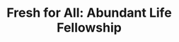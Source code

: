 ---
title: "Fresh for All: Abundant Life Fellowship"
url: /edgewater-park/fresh-for-all-abundant-life-fellowship/
shop: Hofladen
---